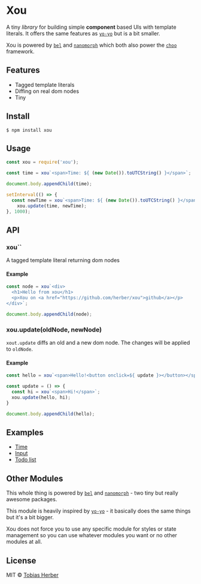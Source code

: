 # Xou

A tiny _library_ for building simple __component__ based UIs with template literals. It offers the same features as [`yo-yo`](https://github.com/maxogden/yo-yo) but is a bit smaller.

Xou is powered by [`bel`](https://github.com/shama/bel) and [`nanomorph`](https://github.com/choojs/nanomorph) which both also power the [`choo`](https://github.com/choojs/choo) framework.

## Features

- Tagged template literals
- Diffing on real dom nodes
- Tiny

## Install

```
$ npm install xou
```

## Usage

```js
const xou = require('xou');

const time = xou`<span>Time: ${ (new Date()).toUTCString() }</span>`;

document.body.appendChild(time);

setInterval(() => {
  const newTime = xou`<span>Time: ${ (new Date()).toUTCString() }</span>`;
	xou.update(time, newTime);
}, 1000);
```

## API

### xou``

A tagged template literal returning dom nodes

#### Example

```js
const node = xou`<div>
  <h1>Hello from xou</h1>
  <p>Xou on <a href="https://github.com/herber/xou">github</a></p>
</div>`;

document.body.appendChild(node);
```

### xou.update(oldNode, newNode)

`xout.update` diffs an old and a new dom node. The changes will be applied to `oldNode`.

#### Example

```js
const hello = xou`<span>Hello!<button onclick=${ update }></button></span>`;

const update = () => {
  const hi = xou`<span>Hi!</span>`;
  xou.update(hello, hi);
}

document.body.appendChild(hello);
```

## Examples

- [Time](https://www.webpackbin.com/bins/-L1wiXzsEx4XuKe6ruPf)
- [Input](https://www.webpackbin.com/bins/-L1wj0cRCCzTvHdWseTi)
- [Todo list](https://www.webpackbin.com/bins/-L1wnYvBdijz8SUMzvvS)

## Other Modules

This whole thing is powered by [`bel`](https://github.com/shama/bel) and [`nanomorph`](https://github.com/choojs/nanomorph) - two tiny but really awesome packages.

This module is heavily inspired by [`yo-yo`](https://github.com/maxogden/yo-yo) - it basically does the same things but it's a bit bigger.

Xou does not force you to use any specific module for styles or state management so you can use whatever modules you want or no other modules at all.

## License

MIT © [Tobias Herber](http://tobihrbr.com)
